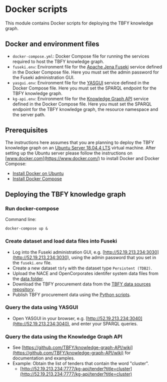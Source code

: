 # Docker scripts
This module contains Docker scripts for deploying the TBFY knowledge graph.

## Docker and environment files
* `docker-compose.yml`: Docker Compose file for running the services required to host the TBFY knowledge graph.
* `fuseki.env`: Environment file for the [Apache Jena Fuseki](https://jena.apache.org/documentation/fuseki2/index.html) service defined in the Docker Compose file. Here you must set the admin password for the Fuseki administration GUI.
* `yasgui.env`: Environment file for the [YASGUI](https://github.com/TriplyDB/Yasgui) service defined in the Docker Compose file. Here you must set the SPARQL endpoint for the TBFY knowledge graph.
* `kg-api.env`: Environment file for the [Knowledge Graph API](https://github.com/TBFY/knowledge-graph-API) service defined in the Docker Compose file. Here you must set the SPARQL endpoint for the TBFY knowledge graph, the resource namespace and the server path.

## Prerequisites

The instructions here assumes that you are planning to deploy the TBFY knowledge graph on an [Ubuntu Server 18.04.4 LTS](https://ubuntu.com/download/server) virtual machine. After setting up the Ubuntu server please follow the instructions on [www.docker.com](https://www.docker.com/) to install Docker and Docker Compose:
* [Install Docker on Ubuntu](https://docs.docker.com/install/linux/docker-ce/ubuntu/)
* [Install Docker Compose](https://docs.docker.com/compose/install/)

## Deploying the TBFY knowledge graph

### Run docker-compose
Command line:
```
docker-compose up &
```
### Create dataset and load data files into Fuseki
* Log into the Fuseki administration GUI, e.g. [http://52.19.213.234:3030](http://52.19.213.234:3030), using the admin password that you set in the `fuseki.env` file.
* Create a new dataset `tbfy` with the dataset type `Persistent (TDB2)`.
* Upload the NACE and OpenCorporates identifer system data files from the [data folder](https://github.com/TBFY/knowledge-graph/tree/master/data).
* Download the TBFY procurement data from the [TBFY data sources repository](https://github.com/TBFY/data-sources).
* Publish TBFY procurement data using the [Python scripts](https://github.com/TBFY/knowledge-graph/tree/master/python-scripts).

### Query the data using YASGUI
* Open YASGUI in your browser, e.g. [http://52.19.213.234:3040](http://52.19.213.234:3040), and enter your SPARQL queries.

### Query the data using the Knowledge Graph API
* See [https://github.com/TBFY/knowledge-graph-API/wiki](https://github.com/TBFY/knowledge-graph-API/wiki) for documentation and examples.
* Example: Obtain the list of tenders that contain the word "cluster".
  * [http://52.19.213.234:7777/kg-api/tender?title=cluster](http://52.19.213.234:7777/kg-api/tender?title=cluster)
